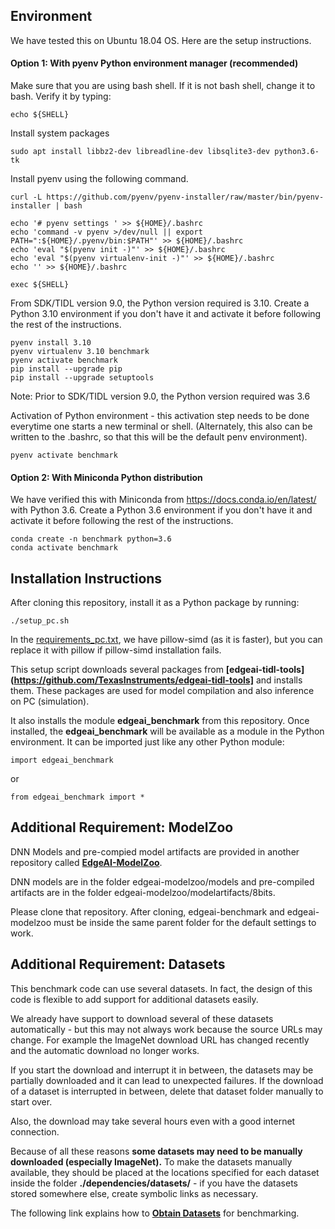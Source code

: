 ## Environment
We have tested this on Ubuntu 18.04 OS. Here are the setup instructions.


#### Option 1: With pyenv Python environment manager (recommended)
Make sure that you are using bash shell. If it is not bash shell, change it to bash. Verify it by typing:
```
echo ${SHELL}
```

Install system packages
```
sudo apt install libbz2-dev libreadline-dev libsqlite3-dev python3.6-tk
```

Install pyenv using the following command.
```
curl -L https://github.com/pyenv/pyenv-installer/raw/master/bin/pyenv-installer | bash

echo '# pyenv settings ' >> ${HOME}/.bashrc
echo 'command -v pyenv >/dev/null || export PATH=":${HOME}/.pyenv/bin:$PATH"' >> ${HOME}/.bashrc
echo 'eval "$(pyenv init -)"' >> ${HOME}/.bashrc
echo 'eval "$(pyenv virtualenv-init -)"' >> ${HOME}/.bashrc
echo '' >> ${HOME}/.bashrc

exec ${SHELL}
```

From SDK/TIDL version 9.0, the Python version required is 3.10. Create a Python 3.10 environment if you don't have it and activate it before following the rest of the instructions.
```
pyenv install 3.10
pyenv virtualenv 3.10 benchmark
pyenv activate benchmark
pip install --upgrade pip
pip install --upgrade setuptools
```
Note: Prior to SDK/TIDL version 9.0, the Python version required was 3.6

Activation of Python environment - this activation step needs to be done everytime one starts a new terminal or shell. (Alternately, this also can be written to the .bashrc, so that this will be the default penv environment).
```
pyenv activate benchmark
```

#### Option 2: With Miniconda Python distribution
We have verified this with Miniconda from https://docs.conda.io/en/latest/ with Python 3.6. Create a Python 3.6 environment if you don't have it and activate it before following the rest of the instructions.
```
conda create -n benchmark python=3.6
conda activate benchmark
```


## Installation Instructions
After cloning this repository, install it as a Python package by running:
```
./setup_pc.sh
```
In the [requirements_pc.txt](../requirements_pc.txt), we have pillow-simd (as it is faster), but you can replace it with pillow if pillow-simd installation fails.

This setup script downloads several packages from **[edgeai-tidl-tools](https://github.com/TexasInstruments/edgeai-tidl-tools]** and installs them. These packages are used for model compilation and also inference on PC (simulation).

It also installs the module **edgeai_benchmark** from this repository. Once installed, the **edgeai_benchmark** will be available as a module in the Python environment. It can be imported just like any other Python module:<br>
```
import edgeai_benchmark
```
or
```
from edgeai_benchmark import *
```


## Additional Requirement: ModelZoo
DNN Models and pre-compied model artifacts are provided in another repository called **[EdgeAI-ModelZoo](https://github.com/TexasInstruments/edgeai-modelzoo)**. 

DNN models are in the folder edgeai-modelzoo/models and pre-compiled artifacts are in the folder edgeai-modelzoo/modelartifacts/8bits. 

Please clone that repository. After cloning, edgeai-benchmark and edgeai-modelzoo must be inside the same parent folder for the default settings to work.


## Additional Requirement: Datasets
This benchmark code can use several datasets. In fact, the design of this code is flexible to add support for additional datasets easily.

We already have support to download several of these datasets automatically - but this may not always work because the source URLs may change. For example the ImageNet download URL has changed recently and the automatic download no longer works. 

If you start the download and interrupt it in between, the datasets may be partially downloaded and it can lead to unexpected failures. If the download of a dataset is interrupted in between, delete that dataset folder manually to start over. 

Also, the download may take several hours even with a good internet connection. 

Because of all these reasons **some datasets may need to be manually downloaded (especially ImageNet).** To make the datasets manually available, they should be placed at the locations specified for each dataset inside the folder **./dependencies/datasets/** - if you have the datasets stored somewhere else, create symbolic links as necessary.

The following link explains how to **[Obtain Datasets](./datasets.md)** for benchmarking.
